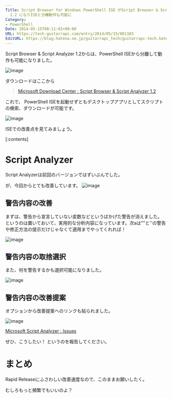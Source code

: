 ```yaml
---
Title: Script Browser for Windows PowerShell ISE がScript Browser & Script Analyzer
  1.2 になりISEと分離動作も可能に
Category:
- PowerShell
Date: 2014-05-15T08:11:03+09:00
URL: https://tech.guitarrapc.com/entry/2014/05/15/081103
EditURL: https://blog.hatena.ne.jp/guitarrapc_tech/guitarrapc-tech.hatenablog.com/atom/entry/12921228815724180467
---
```


Script Browser & Script Analyzer 1.2からは、PowerShell ISEから分離して動作も可能になりました。

![image](https://cdn-ak.f.st-hatena.com/images/fotolife/g/guitarrapc_tech/20140515/20140515075932.png)

ダウンロードはここから

> [Microsoft Download Center : Script Browser & Script Analyzer 1.2](https://www.microsoft.com/ja-JP/download/details.aspx?id=42525)

これで、 PowerShell ISEを起動せずともデスクトップアプリとしてスクリプトの検索、ダウンロードが可能です。

![image](https://cdn-ak.f.st-hatena.com/images/fotolife/g/guitarrapc_tech/20140515/20140515080107.png)

ISEでの改善点を見てみましょう。


[:contents]

# Script Analyzer

Script Analyzerは前回のバージョンではずいぶんでした。

が、今回からとても改善しています。
![image](https://cdn-ak.f.st-hatena.com/images/fotolife/g/guitarrapc_tech/20140515/20140515080350.png)

## 警告内容の改善

まずは、警告から宣言していない変数などというばかげた警告が消えました。
というのは置いておいて、実用的な分析内容になっています。次aは""と''の警告や修正方法の提示だけじゃなくて適用までやってくれれば！

![image](https://cdn-ak.f.st-hatena.com/images/fotolife/g/guitarrapc_tech/20140515/20140515080617.png)


## 警告内容の取捨選択

また、何を警告するかも選択可能になりました。

![image](https://cdn-ak.f.st-hatena.com/images/fotolife/g/guitarrapc_tech/20140515/20140515080435.png)


## 警告内容の改善提案

オプションから改善提案へのリンクも貼られました。

![image](https://cdn-ak.f.st-hatena.com/images/fotolife/g/guitarrapc_tech/20140515/20140515080803.png)

[Microsoft Script Analyzer : Issues](https://scriptanalyzer.codeplex.com/workitem/list/basic)

ぜひ、こうしたい！ というのを報告してください。

# まとめ

Rapid Releaseにふさわしい改善速度なので、このままお願いしたく。

むしろもっと頻繁でもいいのよ？
